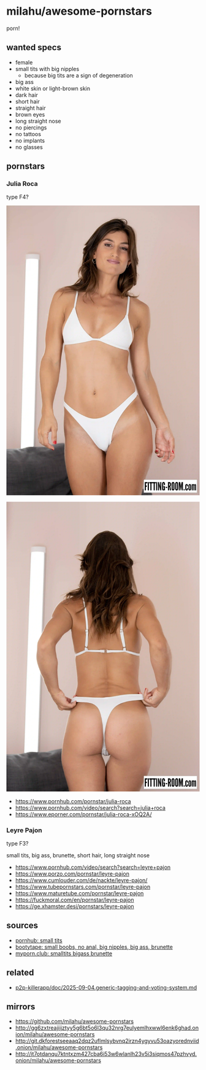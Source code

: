 # milahu/awesome-pornstars

porn!

## wanted specs

- female
- small tits with big nipples
  - because big tits are a sign of degeneration
- big ass
- white skin or light-brown skin
- dark hair
- short hair
- straight hair
- brown eyes
- long straight nose
- no piercings
- no tattoos
- no implants
- no glasses

## pornstars

### Julia Roca

type F4?

![](img/julia-roca/julia-roca-bikini-collection-fittingroom/317383399_20140.jpg.q010.webp)

![](img/julia-roca/julia-roca-bikini-collection-fittingroom/317383401_20147.jpg.q010.webp)

- https://www.pornhub.com/pornstar/julia-roca
- https://www.pornhub.com/video/search?search=julia+roca
- https://www.eporner.com/pornstar/julia-roca-xOQ2A/

### Leyre Pajon

type F3?

small tits, big ass, brunette, short hair, long straight nose

- https://www.pornhub.com/video/search?search=leyre+pajon
- https://www.porzo.com/pornstar/leyre-pajon
- https://www.cumlouder.com/de/nackte/leyre-pajon/
- https://www.tubepornstars.com/pornstar/leyre-pajon
- https://www.maturetube.com/pornstar/leyre-pajon
- https://fuckmoral.com/en/pornstar/leyre-pajon
- https://ge.xhamster.desi/pornstars/leyre-pajon

## sources

- [pornhub: small tits](https://www.pornhub.com/video?c=59)
- [bootytape: small boobs, no anal, big nipples, big ass, brunette](https://ssl.bootytape.com/torrents.php?search=&tagsearch=small+boobs%2C+no+anal%2C+big+nipples%2C+big+ass%2C+brunette&cat=0&tags=1)
- [myporn.club: smalltits bigass brunette](https://myporn.club/s/smalltits-bigass-brunette)

## related

- [p2p-killerapp/doc/2025-09-04.generic-tagging-and-voting-system.md](https://github.com/milahu/p2p-killerapp/blob/main/doc/2025-09-04.generic-tagging-and-voting-system.md)

## mirrors

- https://github.com/milahu/awesome-pornstars
- http://gg6zxtreajiijztyy5g6bt5o6l3qu32nrg7eulyemlhxwwl6enk6ghad.onion/milahu/awesome-pornstars
- http://git.dkforestseeaaq2dqz2uflmlsybvnq2irzn4ygyvu53oazyorednviid.onion/milahu/awesome-pornstars
- http://it7otdanqu7ktntxzm427cba6i53w6wlanlh23v5i3siqmos47pzhvyd.onion/milahu/awesome-pornstars
